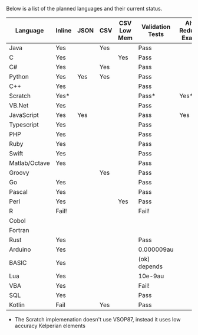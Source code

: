 Below is a list of the planned languages and their current status.

Language     |Inline|JSON|CSV|CSV Low Mem|Validation Tests|Alt Az Reduction Example
-------------|------|----|---|-----------|----------------|--------------
Java         |Yes   |    |Yes|           |Pass            |
C            |Yes   |    |   |Yes        |Pass            |
C#           |Yes   |    |Yes|           |Pass            |
Python       |Yes   |Yes |Yes|           |Pass            |
C++          |Yes   |    |   |           |Pass            |
Scratch      |Yes*  |    |   |           |Pass*           |Yes*
VB.Net       |Yes   |    |   |           |Pass            |
JavaScript   |Yes   |Yes |   |           |Pass            |Yes
Typescript   |Yes   |    |   |           |Pass
PHP          |Yes   |    |   |           |Pass            |
Ruby         |Yes   |    |   |           |Pass            |
Swift        |Yes   |    |   |           |Pass            |
Matlab/Octave|Yes   |    |   |           |Pass            |
Groovy       |      |    |Yes|           |Pass            |
Go           |Yes   |    |   |           |Pass            |
Pascal       |Yes   |    |   |           |Pass            |
Perl         |Yes   |    |   |Yes        |Pass            |
R            |Fail! |    |   |           |Fail!           |
Cobol        |      |    |   |           |                |
Fortran      |      |    |   |           |                |
Rust         |Yes   |    |   |           |Pass            |
Arduino      |Yes   |    |   |           |0.000009au      |
BASIC        |Yes   |    |   |           |(ok) depends    |
Lua          |Yes   |    |   |           |10e-9au         |
VBA          |Yes   |    |   |           |Fail!           |
SQL          |Yes   |    |   |           |Pass            |
Kotlin       |Fail  |    |Yes|           |Pass            |

* The Scratch implemenation doesn't use VSOP87, instead it uses low accuracy Kelperian elements